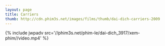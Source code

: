 ```yaml
---
layout: page
title: Carriers
thumb: http://cdn.phim3s.net/images/films/thumb/dai-dich-carriers-2009.jpg
---
```

{% include jwpadv src='//phim3s.net/phim-le/dai-dich_3917/xem-phim//video.mp4' %}